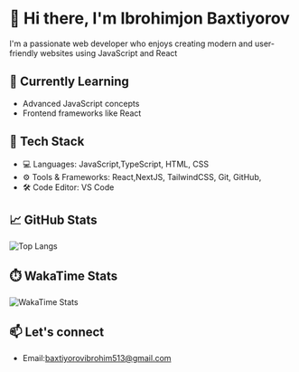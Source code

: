 # 👋 Hi there, I'm Ibrohimjon Baxtiyorov

I'm a passionate web developer who enjoys creating modern and user-friendly websites using JavaScript and React

## 🌱 Currently Learning

- Advanced JavaScript concepts
- Frontend frameworks like React

## 🔧 Tech Stack

- 💻 Languages: JavaScript,TypeScript, HTML, CSS
- ⚙️ Tools & Frameworks: React,NextJS, TailwindCSS, Git, GitHub,
- 🛠️ Code Editor: VS Code

## 📈 GitHub Stats

![Top Langs](https://github-readme-stats.vercel.app/api/top-langs/?username=IbrohimjonBaxtiyorov&layout=compact&theme=radical)

## ⏱️ WakaTime Stats

![WakaTime Stats](https://github-readme-stats.vercel.app/api/wakatime?username=@BAXTIYOROV&theme=radical&layout=compact)


## 📫 Let's connect


- Email:baxtiyorovibrohim513@gmail.com

